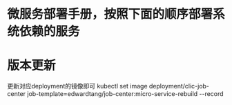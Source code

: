 # 微服务部署手册，按照下面的顺序部署系统依赖的服务


# 版本更新

更新对应deployment的镜像即可
kubectl set image deployment/clic-job-center job-template=edwardtang/job-center:micro-service-rebuild --record


